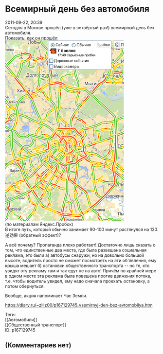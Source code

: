 Всемирный день без автомобиля
=============================

  
2011-09-22, 20:39  
 Сегодня в Москве прошёл (уже в четвёртый раз!) всемирный день без автомобиля.   
  [Показать, как он прошёл](https://zHz00.diary.ru/p167129745.htm?index=1#linkmore167129745m1)     ![](pics/4db981608e70.png)   
 (по материалам Яндекс.Пробок)      
 В итоге путь, который обычно занимает 90-100 минут растянулся на 120. 逆効果 (обратный эффект)?   
   
 А всё почему? Пропаганда плохо работает! Достаточно лишь сказать о том, что единственные два места, где была развешана социальная реклама, это были а) автобусы снаружи, но на довольно большой высоте, водитель просто не сможет посмотреть на эти об'явления, ему крыша мешает б) остановки общественного транспорта -- но те, кто увидят эту рекламу там и так едут не на авто! Причём по крайней мере в одном месте эта реклама была повешена против движения потока, т.е. чтобы водитель увидел, ему надо сначала проехать остановку, а потом обернуться.   
   
 Вообще, акция напоминает Час Земли.   
  
<https://diary.ru/~zHz00/p167129745_vsemirnyj-den-bez-avtomobilya.htm>  
  
Теги:  
[[Автомобили]]  
[[Общественный транспорт]]  
ID: p167129745  


(Комментариев нет)
------------------